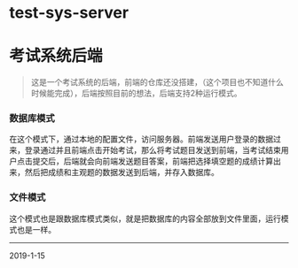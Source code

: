 # test-sys-server
# 考试系统后端

>这是一个考试系统的后端，前端的仓库还没搭建，（这个项目也不知道什么时候能完成），后端按照目前的想法，后端支持2种运行模式。

### 数据库模式

在这个模式下，通过本地的配置文件，访问服务器。前端发送用户登录的数据过来，登录通过并且前端点击开始考试，那么将考试题目发送到前端，当考试结束用户点击提交后，后端就会向前端发送题目答案，前端把选择填空题的成绩计算出来，然后把成绩和主观题的数据发送到后端，并存入数据库。

### 文件模式

这个模式也是跟数据库模式类似，就是把数据库的内容全部放到文件里面，运行模式也是一样。

---
2019-1-15